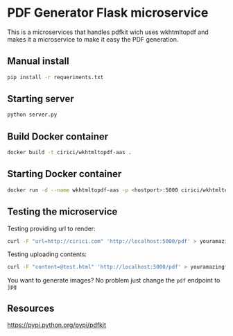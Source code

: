 # PDF Generator Flask microservice

This is a microservices that handles pdfkit wich uses wkhtmltopdf and makes it a microservice
to make it easy the PDF generation.

## Manual install

```bash
pip install -r requeriments.txt
```

## Starting server

```bash
python server.py
```

## Build Docker container

```bash
docker build -t cirici/wkhtmltopdf-aas .
```

## Starting Docker container

```bash
docker run -d --name wkhtmltopdf-aas -p <hostport>:5000 cirici/wkhtmltopdf-aas
```

## Testing the microservice

Testing providing url to render:

```bash
curl -F "url=http://cirici.com" 'http://localhost:5000/pdf' > youramazingfile.pdf
```


Testing uploading contents:

```bash
curl -F "content=@test.html" 'http://localhost:5000/pdf' > youramazingfile.pdf
```

You want to generate images? No problem just change the ``pdf`` endpoint to ``jpg``

## Resources

https://pypi.python.org/pypi/pdfkit
